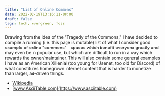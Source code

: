 ```yaml
---
title: "List of Online Commons"
date: 2022-02-19T13:16:11-08:00
draft: false
tags: tech, evergreen, foss
---
```


Drawing from the idea of the "Tragedy of the Commons," I have decided to compile a running (i.e. this page is mutable) list of what I consider good example of online "commons" - spaces which benefit everyone greatly and may even be in popular use, but which are difficult to run in a way which rewards the owner/maintainer. This will also contain some general examples I have as an American Xillenial (too young for Usenet, too old for Discord) of what constitutes homegrown Internet content that is harder to monetize than larger, ad-driven things.

- [Wikipedia](https://wikipedia.org)
- [www.AsciiTable.com](https://www.asciitable.com)

